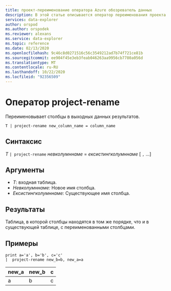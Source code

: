 ```yaml
---
title: проект-переименование оператора Azure обозреватель данных
description: В этой статье описывается оператор переименования проекта в Azure обозреватель данных.
services: data-explorer
author: orspod
ms.author: orspodek
ms.reviewer: alexans
ms.service: data-explorer
ms.topic: reference
ms.date: 02/13/2020
ms.openlocfilehash: 9c46c8d0271516c56c3549212ad7b74f721ce81b
ms.sourcegitcommit: ee904f45e3eb3feab046263aa9956cb7780a056d
ms.translationtype: MT
ms.contentlocale: ru-RU
ms.lasthandoff: 10/22/2020
ms.locfileid: "92356509"
---
```

# <a name="project-rename-operator"></a>Оператор project-rename

Переименовывает столбцы в выходных данных результатов.

```kusto
T | project-rename new_column_name = column_name
```

## <a name="syntax"></a>Синтаксис

*T* `| project-rename` *невколумннаме*  =  *ексистингколумннаме* [ `,` ...]

## <a name="arguments"></a>Аргументы

* *T*: входная таблица.
* *Невколумннаме:* Новое имя столбца. 
* *Ексистингколумннаме:* Существующее имя столбца. 

## <a name="returns"></a>Результаты

Таблица, в которой столбцы находятся в том же порядке, что и в существующей таблице, с переименованными столбцами.

## <a name="examples"></a>Примеры

<!-- csl: https://help.kusto.windows.net/Samples -->
```kusto
print a='a', b='b', c='c'
|  project-rename new_b=b, new_a=a
```

|new_a|new_b|c|
|---|---|---|
|а|b|c|
